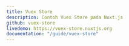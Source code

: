 ```yaml
---
title: Vuex Store
description: Contoh Vuex Store pada Nuxt.js
github: vuex-store
livedemo: https://vuex-store.nuxtjs.org
documentation: "/guide/vuex-store"
---
```

